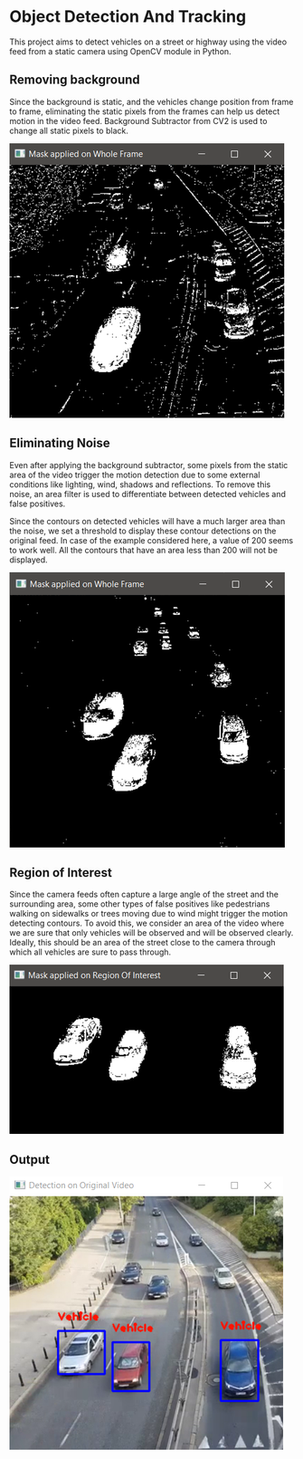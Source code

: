 # Object Detection And Tracking

This project aims to detect vehicles on a street or highway using the video feed from a static camera using OpenCV module in Python.

## Removing background

Since the background is static, and the vehicles change position from frame to frame, eliminating the static pixels from the frames can help us detect motion in the video feed. Background Subtractor from CV2 is used to change all static pixels to black.

<img src='images/motion_output.png'/>

## Eliminating Noise

Even after applying the background subtractor, some pixels from the static area of the video trigger the motion detection due to some external conditions like lighting, wind, shadows and reflections. To remove this noise, an area filter is used to differentiate between detected vehicles and false positives.

Since the contours on detected vehicles will have a much larger area than the noise, we set a threshold to display these contour detections on the original feed. In case of the example considered here, a value of 200 seems to work well. All the contours that have an area less than 200 will not be displayed.

<img src='images/mask_output.png'/>

## Region of Interest

Since the camera feeds often capture a large angle of the street and the surrounding area, some other types of false positives like pedestrians walking on sidewalks or trees moving due to wind might trigger the motion detecting contours. To avoid this, we consider an area of the video where we are sure that only vehicles will be observed and will be observed clearly. Ideally, this should be an area of the street close to the camera through which all vehicles are sure to pass through.

<img src='images/roi_output.png'/>

## Output

<img src='images/output.png'/>

